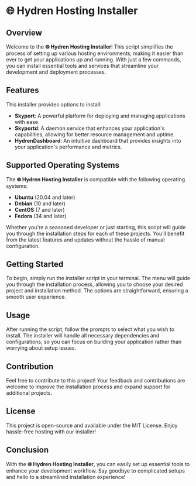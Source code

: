 # 🌐 Hydren Hosting Installer

## Overview

Welcome to the **🌐 Hydren Hosting Installer**! This script simplifies the process of setting up various hosting environments, making it easier than ever to get your applications up and running. With just a few commands, you can install essential tools and services that streamline your development and deployment processes.

## Features

This installer provides options to install:

- **Skyport**: A powerful platform for deploying and managing applications with ease.
- **Skyportd**: A daemon service that enhances your application's capabilities, allowing for better resource management and uptime.
- **HydrenDashboard**: An intuitive dashboard that provides insights into your application's performance and metrics.

## Supported Operating Systems

The **🌐 Hydren Hosting Installer** is compatible with the following operating systems:

- **Ubuntu** (20.04 and later)
- **Debian** (10 and later)
- **CentOS** (7 and later)
- **Fedora** (34 and later)

Whether you're a seasoned developer or just starting, this script will guide you through the installation steps for each of these projects. You’ll benefit from the latest features and updates without the hassle of manual configuration.

## Getting Started

To begin, simply run the installer script in your terminal. The menu will guide you through the installation process, allowing you to choose your desired project and installation method. The options are straightforward, ensuring a smooth user experience.

## Usage

After running the script, follow the prompts to select what you wish to install. The installer will handle all necessary dependencies and configurations, so you can focus on building your application rather than worrying about setup issues.

## Contribution

Feel free to contribute to this project! Your feedback and contributions are welcome to improve the installation process and expand support for additional projects.

## License

This project is open-source and available under the MIT License. Enjoy hassle-free hosting with our installer!

## Conclusion

With the **🌐 Hydren Hosting Installer**, you can easily set up essential tools to enhance your development workflow. Say goodbye to complicated setups and hello to a streamlined installation experience!
